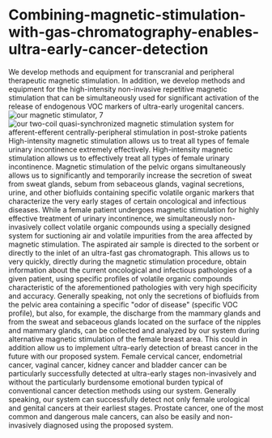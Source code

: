 # Combining-magnetic-stimulation-with-gas-chromatography-enables-ultra-early-cancer-detection
We develop methods and equipment for transcranial and peripheral therapeutic magnetic stimulation. In addition, we develop methods and equipment for the high-intensity non-invasive repetitive magnetic stimulation that can be simultaneously used for significant activation of the release of endogenous VOC markers of ultra-early urogenital cancers.
![our magnetic stimulator, 7](https://github.com/user-attachments/assets/2b86dccc-faea-46c0-ae25-c2be66c6bd51)
![our two-coil quasi-synchronized magnetic stimulation system for afferent-efferent centrally-peripheral stimulation in post-stroke patients](https://github.com/user-attachments/assets/31ef4baa-3947-4204-9f8e-0f8fb81e0fe2)
High-intensity magnetic stimulation allows us to treat all types of female urinary incontinence extremely effectively. High-intensity magnetic stimulation allows us to effectively treat all types of female urinary incontinence. Magnetic stimulation of the pelvic organs simultaneously allows us to significantly and temporarily increase the secretion of sweat from sweat glands, sebum from sebaceous glands, vaginal secretions, urine, and other biofluids containing specific volatile organic markers that characterize the very early stages of certain oncological and infectious diseases. While a female patient undergoes magnetic stimulation for highly effective treatment of urinary incontinence, we simultaneously non-invasively collect volatile organic compounds using a specially designed system for suctioning air and volatile impurities from the area affected by magnetic stimulation. The aspirated air sample is directed to the sorbent or directly to the inlet of an ultra-fast gas chromatograph. This allows us to very quickly, directly during the magnetic stimulation procedure, obtain information about the current oncological and infectious pathologies of a given patient, using specific profiles of volatile organic compounds characteristic of the aforementioned pathologies with very high specificity and accuracy. Generally speaking, not only the secretions of biofluids from the pelvic area containing a specific "odor of disease" (specific VOC profile), but also, for example, the discharge from the mammary glands and from the sweat and sebaceous glands located on the surface of the nipples and mammary glands, can be collected and analyzed by our system during alternative magnetic stimulation of the female breast area. This could in addition allow us to implement ultra-early detection of breast cancer in the future with our proposed system.
Female cervical cancer, endometrial cancer, vaginal cancer, kidney cancer and bladder cancer can be particularly successfully detected at ultra-early stages non-invasively and without the particularly burdensome emotional burden typical of conventional cancer detection methods using our system.
Generally speaking, our system can successfully detect not only female urological and genital cancers at their earliest stages. Prostate cancer, one of the most common and dangerous male cancers, can also be easily and non-invasively diagnosed using the proposed system.
